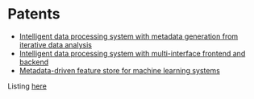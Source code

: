 # Patents

- [Intelligent data processing system with metadata generation from iterative data analysis](https://patents.google.com/patent/US20230297346A1)
- [Intelligent data processing system with multi-interface frontend and backend](https://patents.google.com/patent/US20230297353A1)
- [Metadata-driven feature store for machine learning systems](https://patents.google.com/patent/WO2023177983A1)

Listing [here](https://patents.google.com/?inventor=Manas+Talukdar)